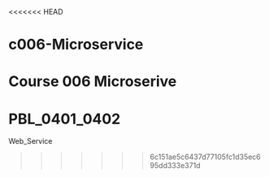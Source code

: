 <<<<<<< HEAD
# c006-Microservice
Course 006 Microserive
=======
# PBL_0401_0402
Web_Service
>>>>>>> 6c151ae5c6437d77105fc1d35ec695dd333e371d
